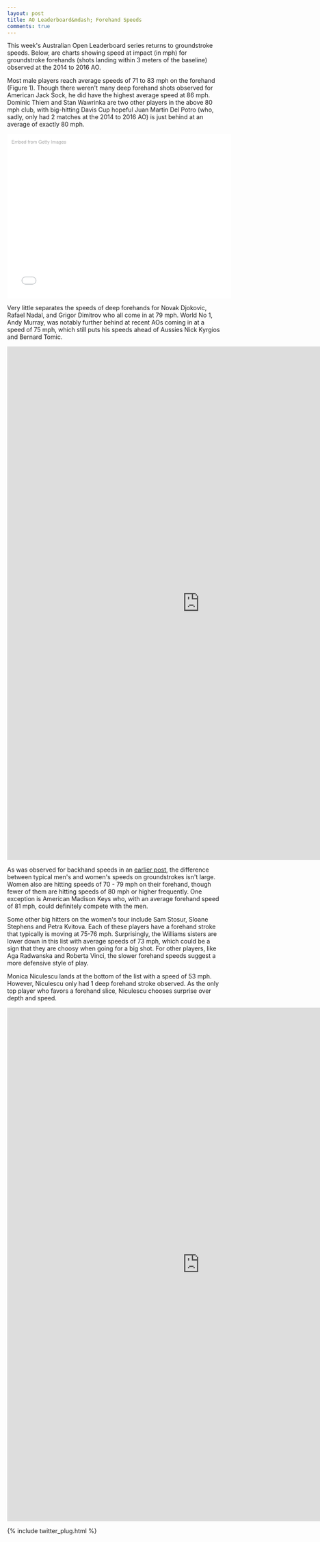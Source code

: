 ```yaml
---
layout: post
title: AO Leaderboard&mdash; Forehand Speeds
comments: true
---
```


This week's Australian Open Leaderboard series returns to groundstroke speeds. Below, are charts showing speed at impact (in mph) for groundstroke forehands (shots landing within 3 meters of the baseline) observed at the 2014 to 2016 AO. 

Most male players reach average speeds of 71 to 83 mph on the forehand (Figure 1). Though there weren't many deep forehand shots observed for American Jack Sock, he did have the highest average speed at 86 mph. Dominic Thiem and Stan Wawrinka are two other players in the above 80 mph club, with big-hitting Davis Cup hopeful Juan Martin Del Potro (who, sadly, only had 2 matches at the 2014 to 2016 AO) is just behind at an average of exactly 80 mph.

<div class="getty embed image" style="background-color:#fff;display:inline-block;font-family:'Helvetica Neue',Helvetica,Arial,sans-serif;color:#a7a7a7;font-size:11px;width:100%;max-width:594px;float:center;padding:2%;"><div style="padding:0;margin:0;text-align:left;"><a href="http://www.gettyimages.com/detail/605840496" target="_blank" style="color:#a7a7a7;text-decoration:none;font-weight:normal !important;border:none;display:inline-block;">Embed from Getty Images</a></div><div style="overflow:hidden;position:relative;height:0;padding:69.023569% 0 0 0;width:100%;"><iframe src="//embed.gettyimages.com/embed/605840496?et=ZoSBVbYBSdlwUZGoRzUo7g&viewMoreLink=off&sig=f1P9boIbBkuT8xk3NAXJm4JOuFekBLy8AwdBEUebsx0=&caption=true" width="594" height="410" scrolling="no" frameborder="0" style="display:inline-block;position:absolute;top:0;left:0;width:100%;height:100%;margin:0;"></iframe></div><p style="margin:0;"></p></div>

Very little separates the speeds of deep forehands for Novak Djokovic, Rafael Nadal, and Grigor Dimitrov who all come in at 79 mph. World No 1, Andy Murray, was notably further behind at recent AOs coming in at a speed of 75 mph, which still puts his speeds ahead of Aussies Nick Kyrgios and Bernard Tomic.


<iframe width="900" height="1200" frameborder="0" scrolling="no" src="https://plot.ly/~on-the-t/1012.embed"></iframe>


As was observed for backhand speeds in an [earlier post](http://on-the-t.com/2016/10/22/AOLeaderboard-Backhand-Speed/), the difference between typical men's and women's speeds on groundstrokes isn't large. Women also are hitting speeds of 70 - 79 mph on their forehand, though fewer of them are hitting speeds of 80 mph or higher frequently. One exception is American Madison Keys who, with an average forehand speed of 81 mph, could definitely compete with the men.

Some other big hitters on the women's tour include Sam Stosur, Sloane Stephens and Petra Kvitova. Each of these players have a forehand stroke that typically is moving at 75-76 mph. Surprisingly, the Williams sisters are lower down in this list with average speeds of 73 mph, which could be a sign that they are choosy when going for a big shot. For other players, like Aga Radwanska and Roberta Vinci, the slower forehand speeds suggest a more defensive style of play.

Monica Niculescu lands at the bottom of the list with a speed of 53 mph. However, Niculescu only had 1 deep forehand stroke observed. As the only top player who favors a forehand slice, Niculescu chooses surprise over depth and speed. 


<iframe width="900" height="1200" frameborder="0" scrolling="no" src="https://plot.ly/~on-the-t/1014.embed"></iframe>




{% include twitter_plug.html %}
